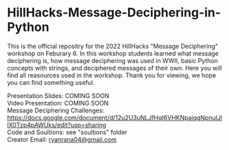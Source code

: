 # HillHacks-Message-Deciphering-in-Python
This is the official repositry for the 2022 HillHacks "Message Deciphering" workshop on Feburary 6. In this workshop students learned what message deciphering is, how message deciphering was used in WWII, basic Python concepts with strings, and deciphered messages of their own. Here you will find all reasources used in the workshop. Thank you for viewing, we hope you can find something useful.

Presentation Slides: COMING SOON
<br>
Video Presentation: COMING SOON
<br>
Message Deciphering Challenges: https://docs.google.com/document/d/12u2U3uNLJfHqI6VHKNpaiqgNpnulJllX0Tzp4pAWUks/edit?usp=sharing
<br>
Code and Soultions: see "soultions" folder
<br>
Creator Email: ryanrana04@gmail.com
